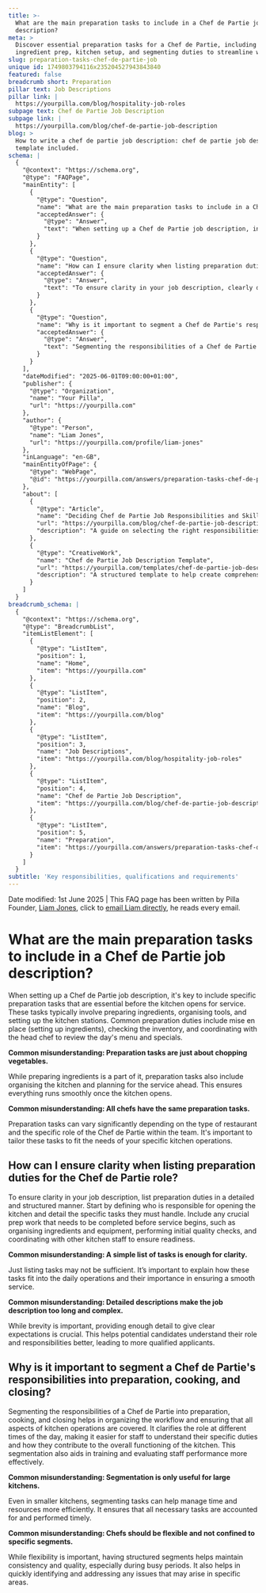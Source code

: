 ```yaml
---
title: >-
  What are the main preparation tasks to include in a Chef de Partie job
  description?
meta: >
  Discover essential preparation tasks for a Chef de Partie, including
  ingredient prep, kitchen setup, and segmenting duties to streamline workflow.
slug: preparation-tasks-chef-de-partie-job
unique id: 1749803794116x235204527943843840
featured: false
breadcrumb short: Preparation
pillar text: Job Descriptions
pillar link: |
  https://yourpilla.com/blog/hospitality-job-roles
subpage text: Chef de Partie Job Description
subpage link: |
  https://yourpilla.com/blog/chef-de-partie-job-description
blog: >
  How to write a chef de partie job description: chef de partie job description
  template included.
schema: |
  {
    "@context": "https://schema.org",
    "@type": "FAQPage",
    "mainEntity": [
      {
        "@type": "Question",
        "name": "What are the main preparation tasks to include in a Chef de Partie job description?",
        "acceptedAnswer": {
          "@type": "Answer",
          "text": "When setting up a Chef de Partie job description, include detailed preparation tasks such as preparing ingredients, organising tools, and setting up kitchen stations. These duties are important to ensure smooth kitchen operations once service begins. Preparation duties differ by restaurant type and the specific role of the Chef de Partie."
        }
      },
      {
        "@type": "Question",
        "name": "How can I ensure clarity when listing preparation duties for the Chef de Partie role?",
        "acceptedAnswer": {
          "@type": "Answer",
          "text": "To ensure clarity in your job description, clearly define the responsibilities for opening the kitchen and detail specific tasks such as organising ingredients and equipment, performing initial quality checks, and coordinating with kitchen staff. This detail helps potential candidates understand their role and responsibilities clearly, attracting more qualified applicants."
        }
      },
      {
        "@type": "Question",
        "name": "Why is it important to segment a Chef de Partie's responsibilities into preparation, cooking, and closing?",
        "acceptedAnswer": {
          "@type": "Answer",
          "text": "Segmenting the responsibilities of a Chef de Partie into preparation, cooking, and closing organises the workflow and ensures coverage of all kitchen operations throughout the day. This clarity aids in staff training, performance evaluation, and maintaining high standards of service, especially during busy periods."
        }
      }
    ],
    "dateModified": "2025-06-01T09:00:00+01:00",
    "publisher": {
      "@type": "Organization",
      "name": "Your Pilla",
      "url": "https://yourpilla.com"
    },
    "author": {
      "@type": "Person",
      "name": "Liam Jones",
      "url": "https://yourpilla.com/profile/liam-jones"
    },
    "inLanguage": "en-GB",
    "mainEntityOfPage": {
      "@type": "WebPage",
      "@id": "https://yourpilla.com/answers/preparation-tasks-chef-de-partie-job"
    },
    "about": [
      {
        "@type": "Article",
        "name": "Deciding Chef de Partie Job Responsibilities and Skills",
        "url": "https://yourpilla.com/blog/chef-de-partie-job-description",
        "description": "A guide on selecting the right responsibilities and skills for a Chef de Partie to ensure efficient kitchen operations."
      },
      {
        "@type": "CreativeWork",
        "name": "Chef de Partie Job Description Template",
        "url": "https://yourpilla.com/templates/chef-de-partie-job-description",
        "description": "A structured template to help create comprehensive job descriptions for Chef de Partie roles in various culinary settings."
      }
    ]
  }
breadcrumb_schema: |
  {
    "@context": "https://schema.org",
    "@type": "BreadcrumbList",
    "itemListElement": [
      {
        "@type": "ListItem",
        "position": 1,
        "name": "Home",
        "item": "https://yourpilla.com"
      },
      {
        "@type": "ListItem",
        "position": 2,
        "name": "Blog",
        "item": "https://yourpilla.com/blog"
      },
      {
        "@type": "ListItem",
        "position": 3,
        "name": "Job Descriptions",
        "item": "https://yourpilla.com/blog/hospitality-job-roles"
      },
      {
        "@type": "ListItem",
        "position": 4,
        "name": "Chef de Partie Job Description",
        "item": "https://yourpilla.com/blog/chef-de-partie-job-description"
      },
      {
        "@type": "ListItem",
        "position": 5,
        "name": "Preparation",
        "item": "https://yourpilla.com/answers/preparation-tasks-chef-de-partie-job"
      }
    ]
  }
subtitle: 'Key responsibilities, qualifications and requirements'
---
```


Date modified: 1st June 2025 | This FAQ page has been written by Pilla Founder, [Liam Jones](https://yourpilla.com/profile/liam-jones), click to [email Liam directly](https://mailto:liam@yourpilla.com), he reads every email.

# What are the main preparation tasks to include in a Chef de Partie job description?

When setting up a Chef de Partie job description, it's key to include specific preparation tasks that are essential before the kitchen opens for service. These tasks typically involve preparing ingredients, organising tools, and setting up the kitchen stations. Common preparation duties include mise en place (setting up ingredients), checking the inventory, and coordinating with the head chef to review the day's menu and specials.

**Common misunderstanding: Preparation tasks are just about chopping vegetables.**

While preparing ingredients is a part of it, preparation tasks also include organising the kitchen and planning for the service ahead. This ensures everything runs smoothly once the kitchen opens.

**Common misunderstanding: All chefs have the same preparation tasks.**

Preparation tasks can vary significantly depending on the type of restaurant and the specific role of the Chef de Partie within the team. It's important to tailor these tasks to fit the needs of your specific kitchen operations.

## How can I ensure clarity when listing preparation duties for the Chef de Partie role?

To ensure clarity in your job description, list preparation duties in a detailed and structured manner. Start by defining who is responsible for opening the kitchen and detail the specific tasks they must handle. Include any crucial prep work that needs to be completed before service begins, such as organising ingredients and equipment, performing initial quality checks, and coordinating with other kitchen staff to ensure readiness.

**Common misunderstanding: A simple list of tasks is enough for clarity.**

Just listing tasks may not be sufficient. It’s important to explain how these tasks fit into the daily operations and their importance in ensuring a smooth service.

**Common misunderstanding: Detailed descriptions make the job description too long and complex.**

While brevity is important, providing enough detail to give clear expectations is crucial. This helps potential candidates understand their role and responsibilities better, leading to more qualified applicants.

## Why is it important to segment a Chef de Partie's responsibilities into preparation, cooking, and closing?

Segmenting the responsibilities of a Chef de Partie into preparation, cooking, and closing helps in organizing the workflow and ensuring that all aspects of kitchen operations are covered. It clarifies the role at different times of the day, making it easier for staff to understand their specific duties and how they contribute to the overall functioning of the kitchen. This segmentation also aids in training and evaluating staff performance more effectively.

**Common misunderstanding: Segmentation is only useful for large kitchens.**

Even in smaller kitchens, segmenting tasks can help manage time and resources more efficiently. It ensures that all necessary tasks are accounted for and performed timely.

**Common misunderstanding: Chefs should be flexible and not confined to specific segments.**

While flexibility is important, having structured segments helps maintain consistency and quality, especially during busy periods. It also helps in quickly identifying and addressing any issues that may arise in specific areas.
